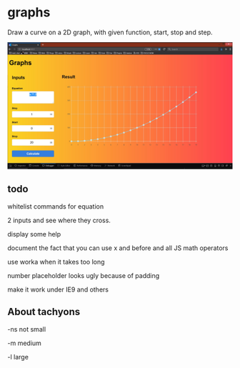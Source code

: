 # graphs

Draw a curve on a 2D graph, with given function, start, stop and step.

![Screenshot](images/screenshots/screenshot.jpg)


## todo

whitelist commands for equation

2 inputs and see where they cross.

display some help

document the fact that you can  use x and before and all JS math operators

use worka when it takes too long

number placeholder looks ugly because of padding

make it work under IE9 and others


## About tachyons

-ns not small

-m medium

-l large

